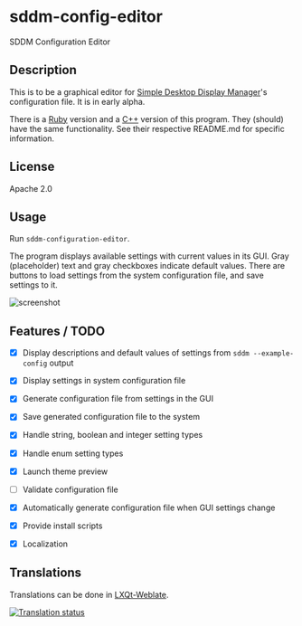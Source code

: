 # sddm-config-editor

SDDM Configuration Editor

## Description

This is to be a graphical editor for [Simple Desktop Display
Manager](https://github.com/sddm/sddm)'s configuration file. It is in
early alpha.

There is a [Ruby](ruby) version and a [C++](cpp) version of this program.
They (should) have the same functionality. See their respective README.md
for specific information.

## License

Apache 2.0

## Usage

Run `sddm-configuration-editor`.

The program displays available settings with current values in its
GUI. Gray (placeholder) text and gray checkboxes indicate default
values. There are buttons to load settings from the system configuration
file, and save settings to it.

![screenshot](http://i.imgur.com/7B67Orm.png)

## Features / TODO

- [x] Display descriptions and default values of settings from
  `sddm --example-config` output
- [x] Display settings in system configuration file
- [x] Generate configuration file from settings in the GUI
- [x] Save generated configuration file to the system
- [x] Handle string, boolean and integer setting types
- [x] Handle enum setting types
- [x] Launch theme preview
- [ ] Validate configuration file
- [x] Automatically generate configuration file when GUI settings change
- [x] Provide install scripts
- [x] Localization



 
## Translations

Translations can be done in [LXQt-Weblate](https://translate.lxqt-project.org/projects/lxqt-configuration/sddm-config-editor/).

<a href="https://translate.lxqt-project.org/projects/lxqt-configuration/sddm-config-editor/">
<img src="https://translate.lxqt-project.org/widgets/lxqt-configuration/-/sddm-config-editor/multi-auto.svg" alt="Translation status" />
</a>
